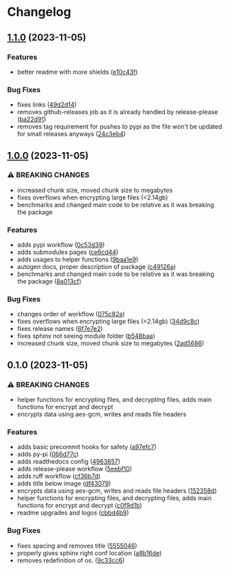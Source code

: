 # Changelog

## [1.1.0](https://github.com/E-FileTypes/e-filetypes-py/compare/v1.0.0...v1.1.0) (2023-11-05)


### Features

* better readme with more shields ([e10c43f](https://github.com/E-FileTypes/e-filetypes-py/commit/e10c43f5613439d6a9aa6cacc6c784f5f60b0860))


### Bug Fixes

* fixes links ([49d2d14](https://github.com/E-FileTypes/e-filetypes-py/commit/49d2d14aec8675abcf62e55f1088b8dbea5b855a))
* removes github-releases job as it is already handled by release-please ([ba22d91](https://github.com/E-FileTypes/e-filetypes-py/commit/ba22d91446fd83359d6366d424e4b8ff255f95e9))
* removes tag requirement for pushes to pypi as the file won't be updated for small releases anyways ([24c3eb4](https://github.com/E-FileTypes/e-filetypes-py/commit/24c3eb411e0d2f2aae4a60d8b5cddbe4b5e993f6))

## [1.0.0](https://github.com/E-FileTypes/e-filetypes-py/compare/v0.1.0...v1.0.0) (2023-11-05)


### ⚠ BREAKING CHANGES

* increased chunk size, moved chunk size to megabytes
* fixes overflows when encrypting large files (<2.14gb)
* benchmarks and changed main code to be relative as it was breaking the package

### Features

* adds pypi workflow ([0c53d39](https://github.com/E-FileTypes/e-filetypes-py/commit/0c53d3951edc325ff584c8c631a9025b6977566f))
* adds submodules pages ([ce6cd44](https://github.com/E-FileTypes/e-filetypes-py/commit/ce6cd44110ffc53f5c3e4fbe7ccd7b2172eaa55a))
* adds usages to helper functions ([9baa1e9](https://github.com/E-FileTypes/e-filetypes-py/commit/9baa1e9a344e49af0982792f40f75ebe12083bd0))
* autogen docs, proper description of package ([c49126a](https://github.com/E-FileTypes/e-filetypes-py/commit/c49126a85c99150e32e17952b2ca8022672da8a7))
* benchmarks and changed main code to be relative as it was breaking the package ([8a013cf](https://github.com/E-FileTypes/e-filetypes-py/commit/8a013cf65458ae6fc9554f5b072b018456ff7ce3))


### Bug Fixes

* changes order of workflow ([075c82a](https://github.com/E-FileTypes/e-filetypes-py/commit/075c82a477f58d8f73586e224eb1168b5f1052f1))
* fixes overflows when encrypting large files (&lt;2.14gb) ([34d9c8c](https://github.com/E-FileTypes/e-filetypes-py/commit/34d9c8cc0a00013b2c46776bb6f21775d6611f20))
* fixes release names ([6f7e7e2](https://github.com/E-FileTypes/e-filetypes-py/commit/6f7e7e26c70aa424ed4ff4a280d4fe58cb970c0d))
* fixes sphinx not seeing module folder ([b548baa](https://github.com/E-FileTypes/e-filetypes-py/commit/b548baa2491be18a34157d3dc633d36e08ddbb32))
* increased chunk size, moved chunk size to megabytes ([2ad5686](https://github.com/E-FileTypes/e-filetypes-py/commit/2ad568684622fbebdf4c2528f0f4763f3bf9c9b4))

## 0.1.0 (2023-11-05)


### ⚠ BREAKING CHANGES

* helper functions for encrypting files, and decrypting files, adds main functions for encrypt and decrypt
* encrypts data using aes-gcm, writes and reads file headers

### Features

* adds basic precommit hooks for safety ([a97efc7](https://github.com/E-FileTypes/e-filetypes-py/commit/a97efc721dd3c96fa2a7d82f2d80ef672c598fcf))
* adds py-pi ([066d77c](https://github.com/E-FileTypes/e-filetypes-py/commit/066d77c82fca1cc0831ac79617e0e824d0e6326a))
* adds readthedocs config ([4963857](https://github.com/E-FileTypes/e-filetypes-py/commit/496385750091ed28da6c77cb867b0556239ed2c2))
* adds release-please workflow ([5eebf10](https://github.com/E-FileTypes/e-filetypes-py/commit/5eebf10635bdd692dbfc93f561413fa3a6f165b9))
* adds ruff workflow ([cf36b7d](https://github.com/E-FileTypes/e-filetypes-py/commit/cf36b7db38dbb6bc0f1b648fef50c7eeb65400a0))
* adds title below image ([df43079](https://github.com/E-FileTypes/e-filetypes-py/commit/df4307938ad16cdab4a48b6e49b81bb7758ddff3))
* encrypts data using aes-gcm, writes and reads file headers ([152358d](https://github.com/E-FileTypes/e-filetypes-py/commit/152358d6c871d39989df1a707aa0858e82309d69))
* helper functions for encrypting files, and decrypting files, adds main functions for encrypt and decrypt ([c0f9d1b](https://github.com/E-FileTypes/e-filetypes-py/commit/c0f9d1bb178f79d9d1d67bb4ac8fd3dc0378ded2))
* readme upgrades and logos ([cbbd4b9](https://github.com/E-FileTypes/e-filetypes-py/commit/cbbd4b9cfc55f7c651fa431a6f18afaa4ab893c1))


### Bug Fixes

* fixes spacing and removes title ([5555046](https://github.com/E-FileTypes/e-filetypes-py/commit/55550461ea94271d4eb8bfd927560770a0892954))
* properly gives sphinx right conf location ([a8b16de](https://github.com/E-FileTypes/e-filetypes-py/commit/a8b16de643e159919bc6649c0aa69afe9ae4e075))
* removes redefinition of os. ([9c33cc6](https://github.com/E-FileTypes/e-filetypes-py/commit/9c33cc6999d5d106f31210327e81a4f6f8dfc9e0))
